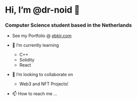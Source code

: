# Hi, I’m @dr-noid 👋

### Computer Science student based in the Netherlands

- See my Portfolio @ [ebkir.com](https://ebkir.com)

- 🌱 I’m currently learning
  * C++
  * Solidity
  * React
- 💞️ I’m looking to collaborate on
  * Web3 and NFT Projects!
- 📫 How to reach me ...
<!---
- 👀 I’m interested in ...
--->

<!---
dr-noid/dr-noid is a ✨ special ✨ repository because its `README.md` (this file) appears on your GitHub profile.
You can click the Preview link to take a look at your changes.
--->
